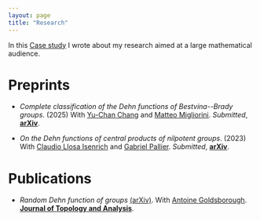 ```yaml
---
layout: page
title: "Research"
---
```


In this [Case study](https://www.maths.ox.ac.uk/node/74266) I wrote about my research aimed at a large mathematical audience.

# Preprints

* <em>Complete classification of the Dehn functions of Bestvina--Brady groups</em>. (2025) With [Yu-Chan Chang](https://sites.google.com/view/yuchanchang/home?authuser=0) and [Matteo Migliorini](https://www.matteomigliorini.it/en/). _Submitted_, [<b>arXiv</b>][BBkernels].

* <em>On the Dehn functions of central products of nilpotent groups</em>. (2023) With [Claudio Llosa Isenrich](https://www.math.kit.edu/user/llosa/index.html) and [Gabriel Pallier](https://gpallier.github.io). _Submitted_, [<b>arXiv</b>][CentralDehn].

[CentralDehn]: https://arxiv.org/abs/2310.11144
[BBkernels]: https://arxiv.org/abs/2507.07566 

# Publications

* <em>Random Dehn function of groups</em> [(arXiv)][RandomDehn-arxiv]. With [Antoine Goldsborough](https://www.antoinegoldsborough.com). [<b>Journal of Topology and Analysis</b>][RandomDehn].

[RandomDehn]: https://doi.org/10.1142/S179352532550027X
[RandomDehn-arxiv]: https://arxiv.org/abs/2411.12715

